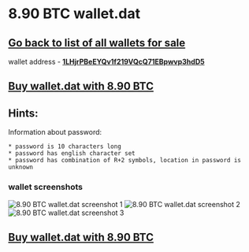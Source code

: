 # 8.90 BTC wallet.dat

## [Go back to list of all wallets for sale ](https://mady2030.github.io/walletBTC/)

wallet address - **[1LHjrPBeEYQv1f219VQcQ71EBpwvp3hdD5](https://www.blockchain.com/btc/address/1LHjrPBeEYQv1f219VQcQ71EBpwvp3hdD5)**

## [Buy wallet.dat with 8.90 BTC](https://satoshidisk.com/pay/CBYYbq)

## Hints:
Information about password: 
```
* password is 10 characters long 
* password has english character set
* password has combination of R+2 symbols, location in password is unknown
```


### wallet screenshots
![8.90 BTC wallet.dat screenshot 1](https://i.imgur.com/hBXjrdN.png)
![8.90 BTC wallet.dat screenshot 2](https://i.imgur.com/5k6YbIw.png)
![8.90 BTC wallet.dat screenshot 3](https://i.imgur.com/q3kXynd.png)

## [Buy wallet.dat with 8.90 BTC](https://satoshidisk.com/pay/CBYYbq)